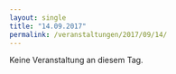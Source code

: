 ```yaml
---
layout: single
title: "14.09.2017"
permalink: /veranstaltungen/2017/09/14/
---
```


Keine Veranstaltung an diesem Tag.

